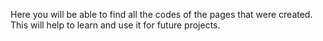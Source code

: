 Here you will be able to find all the codes of the pages that were created. This will help to learn and use it for future projects.
